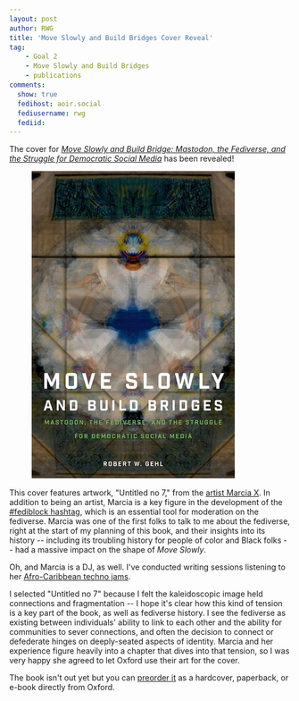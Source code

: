 ```yaml
---
layout: post
author: RWG
title: 'Move Slowly and Build Bridges Cover Reveal'
tag:
    - Goal 2
    - Move Slowly and Build Bridges
    - publications
comments: 
  show: true
  fedihost: aoir.social
  fediusername: rwg
  fediid:
---
```


The cover for [_Move Slowly and Build Bridge: Mastodon, the Fediverse, and the Struggle for Democratic Social Media_](https://global.oup.com/academic/product/move-slowly-and-build-bridges-9780197776681?lang=en&cc=ca) has been revealed!

<!-- more -->

<figure>
  <a href="https://global.oup.com/academic/product/move-slowly-and-build-bridges-9780197776681?lang=en&cc=ca"><img src="/assets/images/moveSlowly.jpg" alt="the cover of Move Slowly and Build Bridges, a book by Robert W. Gehl"></a>
</figure>

This cover features artwork, "Untitled no 7," from the [artist Marcia X](https://artistmarciax.com/). In addition to being an artist, Marcia is a key figure in the development of the [#fediblock hashtag](https://subscribers.artistmarciax.com/fediblock-a-tiny-history-2/), which is an essential tool for moderation on the fediverse. Marcia was one of the first folks to talk to me about the fediverse, right at the start of my planning of this book, and their insights into its history -- including its troubling history for people of color and Black folks -- had a massive impact on the shape of _Move Slowly_.

Oh, and Marcia is a DJ, as well. I've conducted writing sessions listening to her [Afro-Caribbean techno jams](https://artistmarciax.com/dj-sets/).

I selected "Untitled no 7" because I felt the kaleidoscopic image held connections and fragmentation -- I hope it's clear how this kind of tension is a key part of the book, as well as fediverse history. I see the fediverse as existing between individuals' ability to link to each other and the ability for communities to sever connections, and often the decision to connect or defederate hinges on deeply-seated aspects of identity. Marcia and her experience figure heavily into a chapter that dives into that tension, so I was very happy she agreed to let Oxford use their art for the cover.

The book isn't out yet but you can [preorder it](https://global.oup.com/academic/product/move-slowly-and-build-bridges-9780197776681?lang=en&cc=ca) as a hardcover, paperback, or e-book directly from Oxford.
